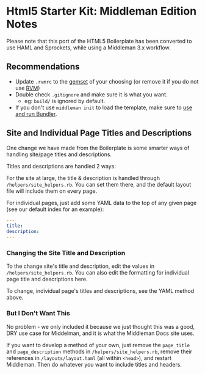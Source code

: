 # Html5 Starter Kit: Middleman Edition Notes

Please note that this port of the HTML5 Boilerplate has been converted to use HAML and Sprockets, while using a Middleman 3.x workflow.

## Recommendations

* Update `.rvmrc` to the [gemset](https://rvm.io/gemsets/basics/) of your choosing (or remove it if you do not use [RVM](https://rvm.io/))
* Double check `.gitignore` and make sure it is what you want.
  * eg: `build/` is ignored by default.
* If you don't use `middleman init` to load the template, make sure to [use and run Bundler](http://gembundler.com/).

## Site and Individual Page Titles and Descriptions

One change we have made from the Boilerplate is some smarter ways of handling site/page titles and descriptions.

Titles and descriptions are handled 2 ways:

For the site at large, the title & description is handled through `/helpers/site_helpers.rb`. You can set them there, and the default layout file will include them on every page.

For individual pages, just add some YAML data to the top of any given page (see our default index for an example):

```yaml
---
title:
description:
---
```

### Changing the Site Title and Description

To the change site's title and description, edit the values in `/helpers/site_helpers.rb`. You can also edit the formatting for individual page title and descriptions here.

To change, individual page's titles and descriptions, see the YAML method above.

### But I Don't Want This

No problem - we only included it because we just thought this was a good, DRY use case for Middelman, and it is what the Middleman Docs site uses. 

If you want to develop a method of your own, just remove the `page_title` and `page_description` methods in `/helpers/site_helpers.rb`, remove their references in `/layouts/layout.haml` (all within `<head>`), and restart Middleman. Then do whatever you want to include titles and headers.